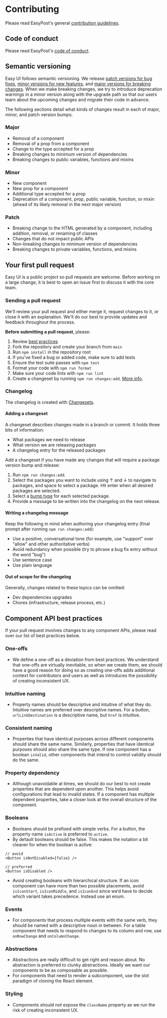 # Contributing

Please read EasyPost's general [contribution guidelines](https://github.com/EasyPost/.github/blob/main/CONTRIBUTING.md).

## Code of conduct

Please read EasyPost's [code of conduct](https://github.com/EasyPost/.github/blob/main/CODE_OF_CONDUCT.md).

## Semantic versioning

Easy UI follows semantic versioning. We release [patch versions for bug fixes](https://github.com/EasyPost/easy-ui/blob/.github/CONTRIBUTING.md#patch), [minor versions for new features](https://github.com/EasyPost/easy-ui/blob/.github/CONTRIBUTING.md#minor), and [major versions for breaking changes](https://github.com/EasyPost/easy-ui/blob/.github/CONTRIBUTING.md#major). When we make breaking changes, we try to introduce deprecation warnings in a minor version along with the upgrade path so that our users learn about the upcoming changes and migrate their code in advance.

The following sections detail what kinds of changes result in each of major, minor, and patch version bumps:

### Major

- Removal of a component
- Removal of a prop from a component
- Change to the type accepted for a prop
- Breaking changes to minimum version of dependencies
- Breaking changes to public variables, functions and mixins

### Minor

- New component
- New prop for a component
- Additional type accepted for a prop
- Deprecation of a component, prop, public variable, function, or mixin (ahead of its likely removal in the next major version)

### Patch

- Breaking change to the HTML generated by a component, including addition, removal, or renaming of classes
- Changes that do not impact public APIs
- Non-breaking changes to minimum version of dependencies
- Breaking changes to private variables, functions, and mixins

## Your first pull request

Easy UI is a public project so pull requests are welcome. Before working on a large change, it is best to open an issue first to discuss it with the core team.

### Sending a pull request

We'll review your pull request and either merge it, request changes to it, or close it with an explanation. We'll do our best to provide updates and feedback throughout the process.

**Before submitting a pull request**, please:

1. Review [best practices](https://github.com/EasyPost/easy-ui/blob/main/.github/CONTRIBUTING.md#component-api-best-practices)
1. Fork the repository and create your branch from `main`
1. Run `npm install` in the repository root
1. If you’ve fixed a bug or added code, make sure to add tests
1. Ensure the test suite passes with `npm test`
1. Format your code with `npm run format`
1. Make sure your code lints with `npm run lint`
1. Create a changeset by running `npm run changes:add`. [More info](https://github.com/EasyPost/easy-ui/blob/main/.github/CONTRIBUTING.md#adding-a-changeset).

### Changelog

The changelog is created with [Changesets](https://github.com/changesets/changesets).

#### Adding a changeset

A changeset describes changes made in a branch or commit. It holds three bits of information:

- What packages we need to release
- What version we are releasing packages
- A changelog entry for the released packages

Add a changeset if you have made any changes that will require a package version bump and release:

1. Run `npm run changes:add`.
2. Select the packages you want to include using ↑ and ↓ to navigate to packages, and space to select a package. Hit enter when all desired packages are selected.
3. Select a [bump type](https://github.com/EasyPost/easy-ui/blob/main/.github/CONTRIBUTING.md#semantic-versioning) for each selected package.
4. Provide a message to be written into the changelog on the next release.

#### Writing a changelog message

Keep the following in mind when authoring your changelog entry (final prompt after running `npm run changes:add`):

- Use a positive, conversational tone (for example, use "support" over "allow" and other authoritative verbs)
- Avoid redundancy when possible (try to phrase a bug fix entry without the word "bug")
- Use sentence case
- Use plain language

#### Out of scope for the changelog

Generally, changes related to these topics can be omitted:

- Dev dependencies upgrades
- Chores (infrastructure, release process, etc.)

## Component API best practices

If your pull request involves changes to any component APIs, please read over our list of best practices below.

### One-offs

- We define a one-off as a deviation from best practices. We understand that one-offs are virtually inevitable, so when we create them, we should have a good reason for doing so as creating one-offs adds additional context for contributors and users as well as introduces the possibility of creating inconsistent UX.

### Intuitive naming

- Property names should be descriptive and intuitive of what they do. Intuitive names are preferred over descriptive names. For a button, `urlLinkDestination` is a descriptive name, but `href` is intuitive.

### Consistent naming

- Properties that have identical purposes across different components should share the same name. Similarly, properties that have identical purposes should also share the same type. If one component has a boolean `isValid`, other components that intend to control validity should do the same.

### Property dependency

- Although unavoidable at times, we should do our best to not create properties that are dependent upon another. This helps avoid configurations that lead to invalid states. If a component has multiple dependent properties, take a closer look at the overall structure of the component.

### Booleans

- Booleans should be prefixed with simple verbs. For a button, the property name `isActive` is preferred to `active`.
- By default booleans should be false. This makes the notation a bit cleaner for when the boolean is active:

```JSX
// avoid
<Button isNotDisabled={false} />
```

```JSX
// preferred
<Button isDisabled />
```

- Avoid creating booleans with hierarchical structure. If an icon component can have more than two possible placements, avoid `isIconStart`, `isIconMiddle`, and `isIconEnd` since we’d have to decide which variant takes precedence. Instead use an enum.

### Events

- For components that process multiple events with the same verb, they should be named with a descriptive noun in between. For a table component that needs to respond to changes to its column and row, use `onRowChange` and `onColumnChange`.

### Abstractions

- Abstractions are really difficult to get right and reason about. No abstraction is preferred to clunky abstractions. Ideally we want our components to be as composable as possible.
- For components that need to render a subcomponent, use the slot paradigm of cloning the React element.

### Styling

- Components should not expose the `className` property as we run the risk of creating inconsistent UX.
